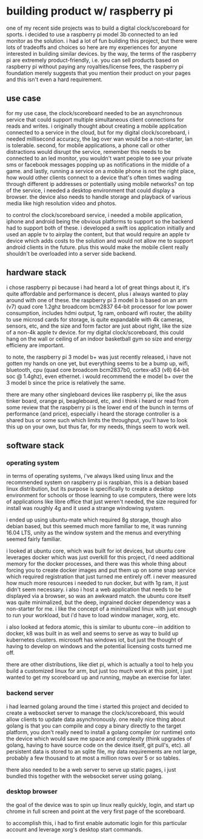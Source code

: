 # building product w/ raspberry pi

one of my recent side projects was to build a digital clock/scoreboard for sports.  i decided to use a raspberry pi model 3b connected
to an led monitor as the solution.  i had a lot of fun building this project, but there were lots of tradeoffs and choices so
here are my experiences for anyone interested in building similar devices.  by the way, the terms of the raspberry pi are extremely
product-friendly, i.e. you can sell products based on raspberry pi without paying any royalties/license fees, the raspberry pi
foundation merely suggests that you mention their product on your pages and this isn't even a hard requirement.

## use case

for my use case, the clock/scoreboard needed to be an asynchronous service that could support multiple simultaneous client connections 
for reads and writes.  i originally thought about creating a mobile application connected to a service in the cloud, but for my digital
clock/scoreboard, i needed millisecond accuracy, the lag over wan would be a non-starter, lan is tolerable.  second, for mobile 
applications, a phone call or other distractions would disrupt the service, remember this needs to be connected to an led monitor, you 
wouldn't want people to see your private sms or facebook messages popping up as notifications in the middle of a game.  and lastly, 
running a service on a mobile phone is not the right place, how would other clients connect to a device that's often times wading 
through different ip addresses or potentially using mobile networks?  on top of the service, i needed a desktop environment that could 
display a browser.  the device also needs to handle storage and playback of various media like high resolution video and photos.

to control the clock/scoreboard service, i needed a mobile application, iphone and android being the obvious platforms to support so
the backend had to support both of these.  i developed a swift ios application initially and used an apple tv to airplay the
content, but that would require an apple tv device which adds costs to the solution and would not allow me to support android clients
in the future.  plus this would make the mobile client really shouldn't be overloaded into a server side backend.

## hardware stack

i chose raspberry pi because i had heard a lot of great things about it, it's quite affordable and performance is decent, plus i
always wanted to play around with one of these.  the raspberry pi 3 model b is based on an arm (v7) quad core 1.2ghz broadcom bcm2837 
64-bit processor for low power consumption, includes hdmi output, 1g ram, onboard wifi router, the ability to use microsd cards for 
storage, is quite expandable with 4k cameras, sensors, etc, and the size and form factor are just about right, like the size of a non-4k 
apple tv device.  for my digital clock/scoreboard, this could hang on the wall or ceiling of an indoor basketball gym so size and 
energy efficieny are important.

to note, the raspberry pi 3 model b+ was just recently released, i have not gotten my hands on one yet, but everything seems to be a 
bump up, wifi, bluetooth, cpu (quad core broadcom bcm2837b0, cortex-a53 (v8) 64-bit soc @ 1.4ghz), even ethernet.  i would recommend the 
e model b+ over the 3 model b since the price is relatively the same.

there are many other singleboard devices like raspberry pi, like the asus tinker board, orange pi, beagleboard, etc, and i think i heard 
or read from some review that the raspberry pi is the lower end of the bunch in terms of performance (and price), especially i heard the 
storage controller is a shared bus or some such which limits the throughput, you'll have to look this up on your own, but thus far, for
my needs, things seem to work well.

## software stack

### operating system

in terms of operating systems, i've always liked using linux and the recommended system on raspberry pi is raspbian, this is a debian
based linux distribution, but its purpose is specifically to create a desktop environment for schools or those learning to use
computers, there were lots of applications like libre office that just weren't needed, the size required for install was roughly 4g
and it used a strange windowing system.

i ended up using ubuntu-mate which required 8g storage, though also debian based, but this seemed much more familiar to me, it was 
running 16.04 LTS, unity as the window system and the menus and everything seemed fairly familiar.

i looked at ubuntu core, which was built for iot devices, but ubuntu core leverages docker which was just overkill for this
project, i'd need additional memory for the docker processes, and there was this whole thing about forcing you to create docker images
and put them up on some snap service which required registration that just turned me entirely off.  i never measured how much more
resources i needed to run docker, but with 1g ram, it just didn't seem necessary.  i also i host a web application that needs to be 
displayed via a browser, so was an awkward match.  the ubuntu core itself was quite minimalized, but the deep, ingrained docker 
dependency was a non-starter for me.  i like the concept of a minimalized linux with just enough to run your workload, but i'd have to 
load window manager, xorg, etc. 

i also looked at fedora atomic, this is similar to ubuntu core--in addition to docker, k8 was built in as well and seems to serve as way 
to build up kubernetes clusters.  microsoft has windows iot, but just the thought of having to develop on windows and the potential 
licensing costs turned me off.

there are other distributions, like diet pi, which is actually a tool to help you build a customized linux for arm, but just too much 
work at this point, i just wanted to get my scoreboard up and running, maybe an exercise for later.

### backend server

i had learned golang around the time i started this project and decided to create a websocket server to manage the clock/scoreboard, 
this would allow clients to update data asynchronously.  one really nice thing about golang is that you can compile and copy a binary 
directly to the target platform, you don't really need to install a golang compiler (or runtime) onto the device which would save me 
space and complexity (think upgrades of golang, having to have source code on the device itself, git pull's, etc).  all persistent data 
is stored to an sqlite file, my data requirements are not large, probably a few thousand to at most a million rows over 5 or so tables.

there also needed to be a web server to serve up static pages, i just bundled this together with the websocket server using golang.

### desktop browser

the goal of the device was to spin up linux really quickly, login, and start up chrome in full screen and point at the very first page 
of the scoreboard.

to accomplish this, i had to first enable automatic login for this particular account and leverage xorg's desktop start commands.


